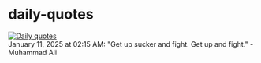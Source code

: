 # daily-quotes
[![Daily quotes](https://github.com/ceepu8/daily-quotes/actions/workflows/daily-quote.yml/badge.svg)](https://github.com/ceepu8/daily-quotes/actions/workflows/daily-quote.yml)<br/>
January 11, 2025 at 02:15 AM: "Get up sucker and fight. Get up and fight." - Muhammad Ali
